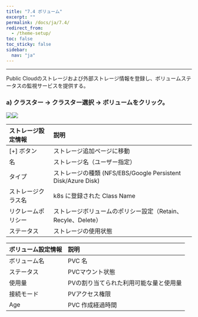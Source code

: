 ```yaml
---
title: "7.4 ボリューム"
excerpt: ""
permalink: /docs/ja/7.4/
redirect_from:
  - /theme-setup/
toc: false
toc_sticky: false
sidebar:
  nav: "ja"
---
```



---

Public Cloudのストレージおよび外部ストレージ情報を登録し、ボリュームステータスの監視サービスを提供する。

### a\) クラスター → クラスター選択 → ボリュームをクリック。
![](/assets/JP/2.5/5.4_1.png)![](/assets/JP/2.5/5.4_2.png)

| **ストレージ設定情報** | **説明** |
| :--- | :--- |
| [+] ボタン | ストレージ追加ページに移動 |
| 名 | ストレージ名（ユーザー指定） |
| タイプ | ストレージの種類 (NFS/EBS/Google Persistent Disk/Azure Disk) |
| ストレージクラス名 | k8s に登録された Class Name |
| リクレームポリシー | ストレージボリュームのポリシー設定（Retain、Recyle、Delete） |
| ステータス | ストレージの使用状態 |

| **ボリューム設定情報** | **説明** |
| :--- | :--- |
| ボリューム名 | PVC 名 |
| ステータス | PVCマウント状態 |
| 使用量 | PVの割り当てられた利用可能な量と使用量 |
| 接続モード | PVアクセス権限 |
| Age | PVC 作成経過時間 |



